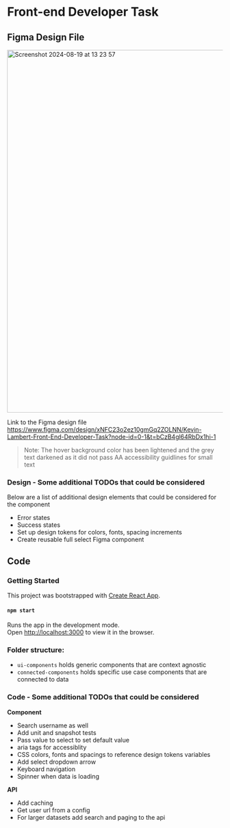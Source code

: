 # Front-end Developer Task

## Figma Design File

<img width="848" alt="Screenshot 2024-08-19 at 13 23 57" src="https://github.com/user-attachments/assets/7d3809fb-2076-4e5b-8ec7-e4cda5a2c78c">

Link to the Figma design file https://www.figma.com/design/xNFC23o2ez10gmGq2ZOLNN/Kevin-Lambert-Front-End-Developer-Task?node-id=0-1&t=bCzB4gl64RbDx1hi-1

> Note: The hover background color has been lightened and the grey text darkened as it did not pass AA accessibility guidlines for small text

### Design - Some additional TODOs that could be considered

Below are a list of additional design elements that could be considered for the component

- Error states
- Success states
- Set up design tokens for colors, fonts, spacing increments
- Create reusable full select Figma component

## Code

### Getting Started

This project was bootstrapped with [Create React App](https://github.com/facebook/create-react-app).

#### `npm start`

Runs the app in the development mode.\
Open [http://localhost:3000](http://localhost:3000) to view it in the browser.

### Folder structure:

- `ui-components` holds generic components that are context agnostic
- `connected-components` holds specific use case components that are connected to data

### Code - Some additional TODOs that could be considered

**Component**

- Search username as well
- Add unit and snapshot tests
- Pass value to select to set default value
- aria tags for accessiblity
- CSS colors, fonts and spacings to reference design tokens variables
- Add select dropdown arrow
- Keyboard navigation
- Spinner when data is loading

**API**

- Add caching
- Get user url from a config
- For larger datasets add search and paging to the api
